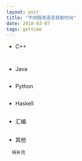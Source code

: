 ```yaml
---
layout: post
title: "不同程序语言获取时间"
date: 2018-03-07
tags: gettime
---
```



* C++

```


```

* Java

```

```

* Python

```

```

* Haskell

```

```

* 汇编

```

```

* 其他


```
  待补充


```
